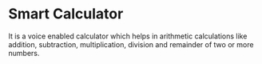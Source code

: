 # Smart Calculator

It is a voice enabled calculator which helps in arithmetic calculations like addition, subtraction, multiplication, division and remainder of two or more numbers.
